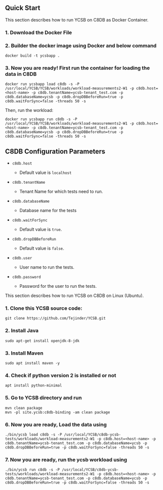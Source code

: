 <!--
Copyright (c) 2012 - 2015 YCSB contributors. All rights reserved.

Licensed under the Apache License, Version 2.0 (the "License"); you
may not use this file except in compliance with the License. You
may obtain a copy of the License at

http://www.apache.org/licenses/LICENSE-2.0

Unless required by applicable law or agreed to in writing, software
distributed under the License is distributed on an "AS IS" BASIS,
WITHOUT WARRANTIES OR CONDITIONS OF ANY KIND, either express or
implied. See the License for the specific language governing
permissions and limitations under the License. See accompanying
LICENSE file.
-->

## Quick Start

This section describes how to run YCSB on C8DB as Docker Container. 

### 1. Download the Docker File


### 2. Builder the docker image using Docker and below command

    docker build -t ycsbapp .
    

### 3. Now you are ready! First run the container for loading the data in C8DB

	docker run ycsbapp load c8db -s -P /usr/local/YCSB/YCSB/workloads/workload-measurements2-W1 -p c8db.host=<host-name> -p c8db.tenantName=ycsb-tenant_test.com -p c8db.databaseName=ycsb -p c8db.dropDBBeforeRun=true -p c8db.waitForSync=false -threads 50 -s 

Then, run the workload:

    docker run ycsbapp run c8db -s -P /usr/local/YCSB/YCSB/workloads/workload-measurements2-W1 -p c8db.host=<host-name> -p c8db.tenantName=ycsb-tenant_test.com -p c8db.databaseName=ycsb -p c8db.dropDBBeforeRun=true -p c8db.waitForSync=false -threads 50 -s 


## C8DB Configuration Parameters

- `c8db.host`
  - Default value is `localhost`

- `c8db.tenantName`
  - Tenant Name for which tests need to run.

- `c8db.databaseName`
  - Database name for the tests

- `c8db.waitForSync`
  - Default value is `true`.
  

- `c8db.dropDBBeforeRun`
  - Default value is `false`.
  
- `c8db.user`
  - User name to run the tests.
  
- `c8db.password`
  - Password for the user to run the tests.




This section describes how to run YCSB on C8DB on Linux (Ubuntu). 


### 1. Clone this YCSB source code:

	git clone https://github.com/Tejinder/YCSB.git
	 
	 
### 2. Install Java
	
	sudo apt-get install openjdk-8-jdk
	
### 3. Install Maven 

	sudo apt install maven -y
	
### 4. Check if python version 2 is installed or not 

	apt install python-minimal
	
### 5. Go to YCSB directory and run 

	mvn clean package
	mvn -pl site.ycsb:c8db-binding -am clean package
	
### 6. Now you are ready, Load the data using 

	./bin/ycsb load c8db -s -P /usr/local/YCSB/c8db-ycsb-tests/workloads/workload-measurements2-W1 -p c8db.host=<host-name> -p c8db.tenantName=ycsb-tenant_test.com -p c8db.databaseName=ycsb -p c8db.dropDBBeforeRun=true -p c8db.waitForSync=false -threads 50 -s 
	
### 7. Now you are ready, run the ycsb workload using 

	./bin/ycsb run c8db -s -P /usr/local/YCSB/c8db-ycsb-tests/workloads/workload-measurements2-W1 -p c8db.host=<host-name> -p c8db.tenantName=ycsb-tenant_test.com -p c8db.databaseName=ycsb -p c8db.dropDBBeforeRun=true -p c8db.waitForSync=false -threads 50 -s 
